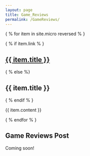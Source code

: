 ```yaml
---
layout: page
title: Game_Reviews
permalink: /GameReviews/
---
```




{ % for item in site.micro reversed % }
<article class="post-preview">
  { % if item.link % }
      <a href="{{ item.link }}">
  <h2>{{ item.title }}</h2>
  </a>
  { % else %}
  <h2>{{ item.title }}</h2>
      { % endif % }
  <p>{{ item.content }}</p>
</article>
{ % endfor % }


## Game Reviews Post
Coming soon!
